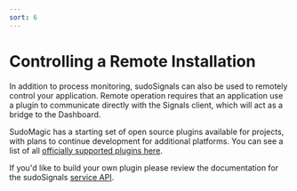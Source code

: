 ```yaml
---
sort: 6
---
```


# Controlling a Remote Installation

In addition to process monitoring, sudoSignals can also be used to remotely control your application. Remote operation requires that an application use a plugin to communicate directly with the Signals client, which will act as a bridge to the Dashboard.

SudoMagic has a starting set of open source plugins available for projects, with plans to continue development for additional platforms. You can see a list of all [officially supported plugins here](https://docs.sudosignals.com/002_plugins/).

If you'd like to build your own plugin please review the documentation for the sudoSignals [service API](https://docs.sudosignals.com/004_api/).
